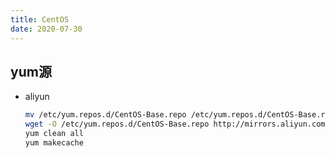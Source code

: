 ```yaml
---
title: CentOS
date: 2020-07-30
---
```


## yum源

- aliyun

  ```bash
  mv /etc/yum.repos.d/CentOS-Base.repo /etc/yum.repos.d/CentOS-Base.repo.backup  
  wget -O /etc/yum.repos.d/CentOS-Base.repo http://mirrors.aliyun.com/repo/Centos-7.repo
  yum clean all
  yum makecache
  ```
